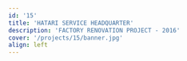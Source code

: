 ```yaml
---
id: '15'
title: 'HATARI SERVICE HEADQUARTER'
description: 'FACTORY RENOVATION PROJECT - 2016'
cover: '/projects/15/banner.jpg'
align: left
---
```

